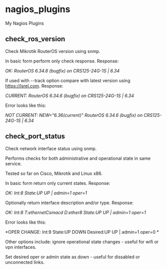 # nagios_plugins

My Nagios Plugins

## check_ros_version

Check Mikrotik RouterOS version using snmp.

In basic form perform only check response. Response:

*OK: RouterOS 6.34.6 (bugfix) on CRS125-24G-1S | 6.34*

If used with --track option compare with latest version using https://lsrel.com. Response:

*CURRENT: RouterOS 6.34.6 (bugfix) on CRS125-24G-1S | 6.34*

Error looks like this:

*NOT CURRENT: NEW="6.36(current)" RouterOS 6.34.6 (bugfix) on CRS125-24G-1S | 6.34*

## check_port_status

Check network interface status using snmp.

Performs checks for both administrative and operational state in same service. 

Tested so far on Cisco, Mikrotik and Linux x86.

In basic form return only current states. Response:

*OK: Int:8   State:UP UP |  admin=1 oper=1*

Optionally return interface description and/or type. Response:

*OK: Int:8 T:ethernetCsmacd D:ether8 State:UP UP |  admin=1 oper=1*

Error looks like this:

*OPER CHANGE: Int:9   State:UP DOWN Desired:UP UP |  admin=1 oper=0 *

Other options include: ignore operational state changes - useful for wifi or vpn interfaces.

Set desired oper or admin state as down - useful for dissabled or unconnected links.
